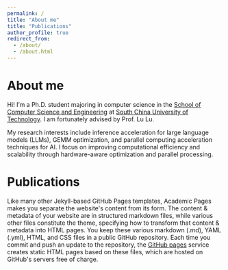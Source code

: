 ```yaml
---
permalink: /
title: "About me"
title: "Publications"
author_profile: true
redirect_from: 
  - /about/
  - /about.html
---
```

About me
======
Hi! I’m a Ph.D. student majoring in computer science in the [School of Computer Science and Engineering](https://www2.scut.edu.cn/cs/) at [South China University of Technology](https://www.scut.edu.cn/new/). I am fortunately advised by Prof. Lu Lu. 

My research interests include inference acceleration for large language models (LLMs), GEMM optimization, and parallel computing acceleration techniques for AI. I focus on improving computational efficiency and scalability through hardware-aware optimization and parallel processing.

Publications
======
Like many other Jekyll-based GitHub Pages templates, Academic Pages makes you separate the website's content from its form. The content & metadata of your website are in structured markdown files, while various other files constitute the theme, specifying how to transform that content & metadata into HTML pages. You keep these various markdown (.md), YAML (.yml), HTML, and CSS files in a public GitHub repository. Each time you commit and push an update to the repository, the [GitHub pages](https://pages.github.com/) service creates static HTML pages based on these files, which are hosted on GitHub's servers free of charge.


